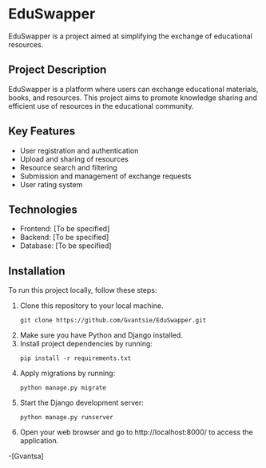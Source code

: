 # EduSwapper

EduSwapper is a project aimed at simplifying the exchange of educational resources.

## Project Description

EduSwapper is a platform where users can exchange educational materials, books, and resources. This project aims to promote knowledge sharing and efficient use of resources in the educational community.

## Key Features

- User registration and authentication
- Upload and sharing of resources
- Resource search and filtering
- Submission and management of exchange requests
- User rating system

## Technologies

- Frontend: [To be specified]
- Backend: [To be specified]
- Database: [To be specified]

## Installation
To run this project locally, follow these steps:

1. Clone this repository to your local machine.
    ```
    git clone https://github.com/Gvantsie/EduSwapper.git
    ```
2. Make sure you have Python and Django installed.
3. Install project dependencies by running:
    ```
    pip install -r requirements.txt
    ```
4. Apply migrations by running:
    ```
    python manage.py migrate
    ```
5. Start the Django development server:
    ```
    python manage.py runserver
    ```
6. Open your web browser and go to http://localhost:8000/<endpoint> to access the application.

-[Gvantsa]

